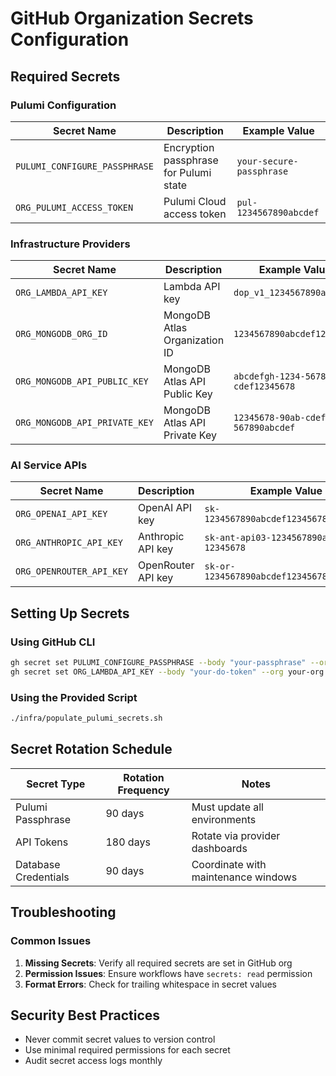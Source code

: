 # GitHub Organization Secrets Configuration

## Required Secrets

### Pulumi Configuration
| Secret Name | Description | Example Value |
|-------------|-------------|---------------|
| `PULUMI_CONFIGURE_PASSPHRASE` | Encryption passphrase for Pulumi state | `your-secure-passphrase` |
| `ORG_PULUMI_ACCESS_TOKEN` | Pulumi Cloud access token | `pul-1234567890abcdef` |

### Infrastructure Providers
| Secret Name | Description | Example Value |
|-------------|-------------|---------------|
| `ORG_LAMBDA_API_KEY` | Lambda API key | `dop_v1_1234567890abcdef` |
| `ORG_MONGODB_ORG_ID` | MongoDB Atlas Organization ID | `1234567890abcdef12345678` |
| `ORG_MONGODB_API_PUBLIC_KEY` | MongoDB Atlas API Public Key | `abcdefgh-1234-5678-90ab-cdef12345678` |
| `ORG_MONGODB_API_PRIVATE_KEY` | MongoDB Atlas API Private Key | `12345678-90ab-cdef-1234-567890abcdef` |

### AI Service APIs
| Secret Name | Description | Example Value |
|-------------|-------------|---------------|
| `ORG_OPENAI_API_KEY` | OpenAI API key | `sk-1234567890abcdef1234567890abcdef` |
| `ORG_ANTHROPIC_API_KEY` | Anthropic API key | `sk-ant-api03-1234567890abcdef-12345678` |
| `ORG_OPENROUTER_API_KEY` | OpenRouter API key | `sk-or-1234567890abcdef1234567890abcdef` |

## Setting Up Secrets

### Using GitHub CLI
```bash
gh secret set PULUMI_CONFIGURE_PASSPHRASE --body "your-passphrase" --org your-org
gh secret set ORG_LAMBDA_API_KEY --body "your-do-token" --org your-org
```

### Using the Provided Script
```bash
./infra/populate_pulumi_secrets.sh
```

## Secret Rotation Schedule
| Secret Type | Rotation Frequency | Notes |
|-------------|--------------------|-------|
| Pulumi Passphrase | 90 days | Must update all environments |
| API Tokens | 180 days | Rotate via provider dashboards |
| Database Credentials | 90 days | Coordinate with maintenance windows |

## Troubleshooting

### Common Issues
1. **Missing Secrets**: Verify all required secrets are set in GitHub org
2. **Permission Issues**: Ensure workflows have `secrets: read` permission
3. **Format Errors**: Check for trailing whitespace in secret values

## Security Best Practices
- Never commit secret values to version control
- Use minimal required permissions for each secret
- Audit secret access logs monthly
